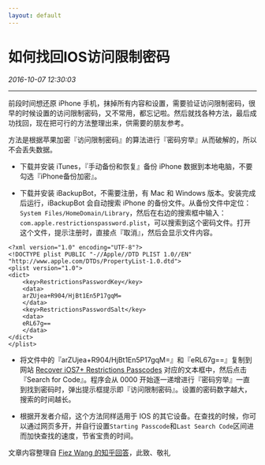 ```yaml
---
layout: default
---
```


# 如何找回IOS访问限制密码
_2016-10-07 12:30:03_

* * *

前段时间想还原 iPhone 手机，抹掉所有内容和设置，需要验证访问限制密码，很早的时候设置的访问限制密码，又不常用，都忘记啦。然后就找各种方法，最后成功找回，现在把可行的方法整理出来，供需要的朋友参考。

方法是根据苹果加密『访问限制密码』的算法进行『密码穷举』从而破解的，所以不会丢失数据。

* 下载并安装 iTunes，『手动备份和恢复』备份 iPhone 数据到本地电脑，不要勾选『iPhone备份加密』。

* 下载并安装 iBackupBot，不需要注册，有 Mac 和 Windows 版本。安装完成后运行，iBackupBot 会自动搜索 iPhone 的备份文件。从备份文件中定位：`System Files/HomeDomain/Library`，然后在右边的搜索框中输入：`com.apple.restrictionspassword.plist`，可以搜索到这个密码文件。打开这个文件，提示注册时，直接点『取消』，然后会显示文件内容。
```
<?xml version="1.0" encoding="UTF-8"?>
<!DOCTYPE plist PUBLIC "-//Apple//DTD PLIST 1.0//EN" "http://www.apple.com/DTDs/PropertyList-1.0.dtd">
<plist version="1.0">
<dict>
	<key>RestrictionsPasswordKey</key>
	<data>
	arZUjea+R904/HjBt1En5P17gqM=
	</data>
	<key>RestrictionsPasswordSalt</key>
	<data>
	eRL67g==
	</data>
</dict>
</plist>
```
* 将文件中的『arZUjea+R904/HjBt1En5P17gqM=』和『eRL67g==』复制到网站 [Recover iOS7+ Restrictions Passcodes](http://ios7hash.derson.us/) 对应的文本框中，然后点击『Search for Code』。程序会从 0000 开始逐一递增进行『密码穷举』一直到找到密码时，弹出提示框提示即『访问限制密码』。设置的密码数字越大，搜索的时间越长。

* 根据开发者介绍，这个方法同样适用于 IOS 的其它设备。在查找的时候，你可以通过网页多开，并自行设置`Starting Passcode`和`Last Search Code`区间进而加快查找的速度，节省宝贵的时间。

文章内容整理自 [Fiez Wang 的知乎回答](https://www.zhihu.com/question/20831363/answer/96581795?from=profile_answer_card)，此致、敬礼
